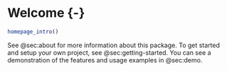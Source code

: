 # Welcome {-}

[//]: # (This file is only included on the website.)

```jl
homepage_intro()
```

See @sec:about for more information about this package.
To get started and setup your own project, see @sec:getting-started.
You can see a demonstration of the features and usage examples in @sec:demo.
